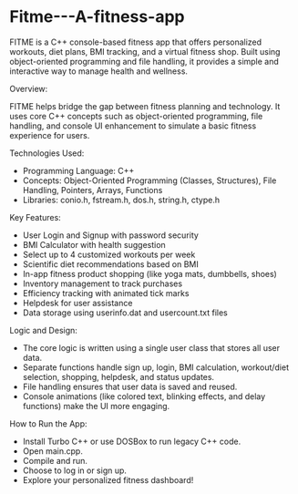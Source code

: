 # Fitme---A-fitness-app
FITME is a C++ console-based fitness app that offers personalized workouts, diet plans, BMI tracking, and a virtual fitness shop. Built using object-oriented programming and file handling, it provides a simple and interactive way to manage health and wellness.

Overview:

FITME helps bridge the gap between fitness planning and technology. It uses core C++ concepts such as object-oriented programming, file handling, and console UI enhancement to simulate a basic fitness experience for users.

Technologies Used:

- Programming Language: C++
- Concepts: Object-Oriented Programming (Classes, Structures), File Handling, Pointers, Arrays, Functions
- Libraries: conio.h, fstream.h, dos.h, string.h, ctype.h

Key Features:

- User Login and Signup with password security
- BMI Calculator with health suggestion
- Select up to 4 customized workouts per week
- Scientific diet recommendations based on BMI
- In-app fitness product shopping (like yoga mats, dumbbells, shoes)
- Inventory management to track purchases
- Efficiency tracking with animated tick marks
- Helpdesk for user assistance
- Data storage using userinfo.dat and usercount.txt files

Logic and Design:

- The core logic is written using a single user class that stores all user data.
- Separate functions handle sign up, login, BMI calculation, workout/diet selection, shopping, helpdesk, and status updates.
- File handling ensures that user data is saved and reused.
- Console animations (like colored text, blinking effects, and delay functions) make the UI more engaging.

How to Run the App:

- Install Turbo C++ or use DOSBox to run legacy C++ code.
- Open main.cpp.
- Compile and run.
- Choose to log in or sign up.
- Explore your personalized fitness dashboard!

